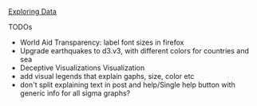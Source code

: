 [Exploring Data](http://exploringdata.github.com/)

TODOs

* World Aid Transparency: label font sizes in firefox
* Upgrade earthquakes to d3.v3, with different colors for countries and sea
* Deceptive Visualizations Visualization
* add visual legends that explain gaphs, size, color etc
* don't split explaining text in post and help/Single help button with generic info for all sigma graphs?